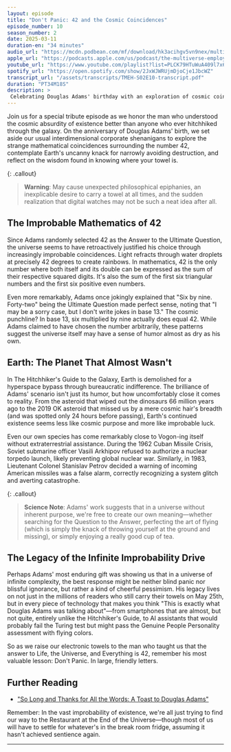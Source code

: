 ```yaml
---
layout: episode
title: "Don't Panic: 42 and the Cosmic Coincidences"
episode_number: 10
season_number: 2
date: 2025-03-11
duration-en: "34 minutes"
audio_url: "https://mcdn.podbean.com/mf/download/hk3acihgv5vn9nex/multiverse-employee-handbook-s02e10.mp3"
apple_url: "https://podcasts.apple.com/us/podcast/the-multiverse-employee-handbook/id1764134739"
youtube_url: "https://www.youtube.com/playlist?list=PLCK79HTuWuA409l7x6iRN_icn0xZFzamp"
spotify_url: "https://open.spotify.com/show/2JxWJWRUjmDjoCje1JbcWZ"
transcript_url: "/assets/transcripts/TMEH-S02E10-transcript.pdf"
duration: "PT34M18S"
description: >
 Celebrating Douglas Adams' birthday with an exploration of cosmic coincidences surrounding the number 42, Earth's remarkable survival record, and why the answer to Life, the Universe, and Everything may just be asking better questions.
---
```


Join us for a special tribute episode as we honor the man who understood the cosmic absurdity of existence better than anyone who ever hitchhiked through the galaxy. On the anniversary of Douglas Adams' birth, we set aside our usual interdimensional corporate shenanigans to explore the strange mathematical coincidences surrounding the number 42, contemplate Earth's uncanny knack for narrowly avoiding destruction, and reflect on the wisdom found in knowing where your towel is.

{: .callout}
> **Warning**: May cause unexpected philosophical epiphanies, an inexplicable desire to carry a towel at all times, and the sudden realization that digital watches may not be such a neat idea after all.

## The Improbable Mathematics of 42
Since Adams randomly selected 42 as the Answer to the Ultimate Question, the universe seems to have retroactively justified his choice through increasingly improbable coincidences. Light refracts through water droplets at precisely 42 degrees to create rainbows. In mathematics, 42 is the only number where both itself and its double can be expressed as the sum of their respective squared digits. It's also the sum of the first six triangular numbers and the first six positive even numbers.

Even more remarkably, Adams once jokingly explained that "Six by nine. Forty-two" being the Ultimate Question made perfect sense, noting that "I may be a sorry case, but I don't write jokes in base 13." The cosmic punchline? In base 13, six multiplied by nine actually does equal 42. While Adams claimed to have chosen the number arbitrarily, these patterns suggest the universe itself may have a sense of humor almost as dry as his own.

## Earth: The Planet That Almost Wasn't
In The Hitchhiker's Guide to the Galaxy, Earth is demolished for a hyperspace bypass through bureaucratic indifference. The brilliance of Adams' scenario isn't just its humor, but how uncomfortably close it comes to reality. From the asteroid that wiped out the dinosaurs 66 million years ago to the 2019 OK asteroid that missed us by a mere cosmic hair's breadth (and was spotted only 24 hours before passing), Earth's continued existence seems less like cosmic purpose and more like improbable luck.

Even our own species has come remarkably close to Vogon-ing itself without extraterrestrial assistance. During the 1962 Cuban Missile Crisis, Soviet submarine officer Vasili Arkhipov refused to authorize a nuclear torpedo launch, likely preventing global nuclear war. Similarly, in 1983, Lieutenant Colonel Stanislav Petrov decided a warning of incoming American missiles was a false alarm, correctly recognizing a system glitch and averting catastrophe.

{: .callout}
> **Science Note**: Adams' work suggests that in a universe without inherent purpose, we're free to create our own meaning—whether searching for the Question to the Answer, perfecting the art of flying (which is simply the knack of throwing yourself at the ground and missing), or simply enjoying a really good cup of tea.

## The Legacy of the Infinite Improbability Drive
Perhaps Adams' most enduring gift was showing us that in a universe of infinite complexity, the best response might be neither blind panic nor blissful ignorance, but rather a kind of cheerful pessimism. His legacy lives on not just in the millions of readers who still carry their towels on May 25th, but in every piece of technology that makes you think "This is exactly what Douglas Adams was talking about"—from smartphones that are almost, but not quite, entirely unlike the Hitchhiker's Guide, to AI assistants that would probably fail the Turing test but might pass the Genuine People Personality assessment with flying colors.

So as we raise our electronic towels to the man who taught us that the answer to Life, the Universe, and Everything is 42, remember his most valuable lesson: Don't Panic. In large, friendly letters.

## Further Reading
* ["So Long and Thanks for All the Words: A Toast to Douglas Adams"](/blog/adams-birthday-toast/)

Remember: In the vast improbability of existence, we're all just trying to find our way to the Restaurant at the End of the Universe—though most of us will have to settle for whatever's in the break room fridge, assuming it hasn't achieved sentience again.

---
